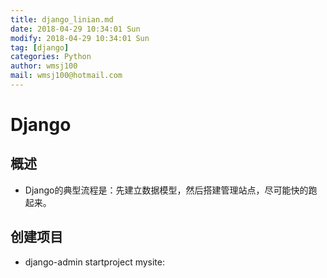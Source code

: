 ```yaml
---
title: django_linian.md
date: 2018-04-29 10:34:01 Sun
modify: 2018-04-29 10:34:01 Sun
tag: [django]
categories: Python
author: wmsj100
mail: wmsj100@hotmail.com
---
```


# Django

## 概述
- Django的典型流程是：先建立数据模型，然后搭建管理站点，尽可能快的跑起来。

## 创建项目
- django-admin startproject mysite:
